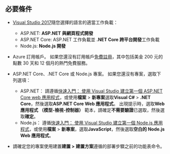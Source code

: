 ## <a name="prerequisites"></a>必要條件

* [Visual Studio 2017](https://visualstudio.microsoft.com/downloads/?utm_medium=microsoft&utm_source=docs.microsoft.com&utm_campaign=button+cta&utm_content=download+vs2017)隨您選擇的語言的適當工作負載：
  * ASP.NET: **ASP.NET 與網頁程式開發**
  * ASP.NET Core: ASP.NET 工作負載並 **.NET Core 跨平台開發**工作負載
  * Node.js: **Node.js 開發**

* Azure 訂用帳戶。 如果您還沒有訂用帳戶[免費註冊](https://azure.microsoft.com/free/?ref=microsoft.com&utm_source=microsoft.com&utm_medium=doc&utm_campaign=visualstudio)，其中包括美金 200 元的點數 30 天和 12 個月的熱門免費服務。

* ASP.NET Core、.NET Core 或 Node.js 專案。 如果您還沒有專案，選取下列選項：
  * ASP.NET： 請遵循[快速入門： 使用 Visual Studio 建立第一個 ASP.NET Core web 應用程式](../../ide/quickstart-aspnet-core.md)，或使用**檔案** > **新專案**選取**Visual C#** > **.NET Core**，然後選取**ASP.NET Core Web 應用程式**。 出現提示時，選取**Web 應用程式 （模型-檢視-控制器）** 範本，請確定**不需要驗證**已選取，然後選取**確定**。
  * Node.js： 遵循[快速入門： 使用 Visual Studio 建立第一個 Node.js 應用程式](../../ide/quickstart-nodejs.md)，或使用**檔案** > **新專案**，選取**JavaScript**，然後選取**空白的 Node.js Web 應用程式**。

* 請確定您的專案使用建置**建置 > 建置方案**遵循的部署步驟之前的功能表命令。